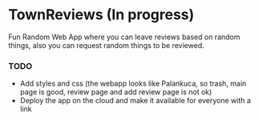 # TownReviews (In progress)

Fun Random Web App where you can leave reviews based on random things, also you can request random things to be reviewed.
### TODO 
- Add styles and css (the webapp looks like Palankuca, so trash, main page is good, review page and add review page is not ok)
- Deploy the app on the cloud and make it available for everyone with a link
